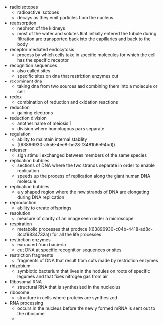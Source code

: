 - radioisotopes
	- radioactive isotopes
	- decays as they emit particles from the nucleus
- reabsorption
	- nephron of the kidneys
	- most of the water and solutes that initially entered the tubule during filtration are transported back into the capillaries and back to the body
- receptor mediated endocytosis
	- process by which cells take in specific molecules for which the cell has the specific receptor
- recognition sequences
	- also called sites
	- specific sites on dna that restriction enzymes cut
- recominant dna
	- taking dna from two sources and combining them into a molecule or cell
- redox
	- combination of reduction and oxidation reactions
- reduction
	- gaining electrons
- reduction division
	- another name of meiosis 1
	- division where homologous pairs separate
- regulation
	- ability to maintain internal stability
	- ((63896930-a556-4ee8-be28-f3481b6e94bd))
- releaser
	- sign stimuli exchanged between members of the same species
- replication bubbles
	- sections of DNA where the two strands separate in order to enable replication
	- speeds up the process of replication along the giant human DNA molecule
- replication bubbles
	- a y shaped region where the new strands of DNA are elongating during DNA replication
- reproduction
	- ability to create offsprings
- resolution
	- measure of clarity of an image seen under a microscope
- respiration
	- metabolic processes that produce ((63896930-c04b-4418-ad8c-3ccf9834732a)) for all the life processes
- restirction enzymes
	- extracted from bacteria
	- cut DNA at specific recognition sequences or sites
- restriction fragments
	- fragments of DNA that result from cuts made by restriction enzymes
- rhizobium
	- symbiotic bacterium that lives in the nodules on roots of specific legumes and that fixes nitrogen gas from air
- Ribosomal RNA
	- structural RNA that is synthesized in the nucleolus
- ribosome
	- structure in cells where proteins are synthesized
- RNA processing
	- occurs in the nucleus before the newly formed mRNA is sent out to the ribosome
	-